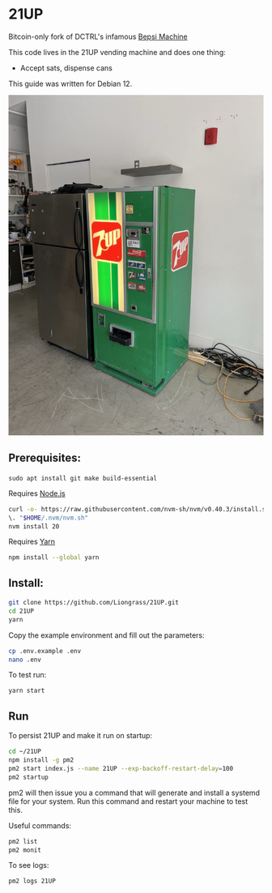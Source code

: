 # 21UP

Bitcoin-only fork of DCTRL's infamous [Bepsi Machine](https://github.com/GitYVR/bepsi-pi)

This code lives in the 21UP vending machine and does one thing:

- Accept sats, dispense cans

This guide was written for Debian 12.

![The 21UP vending machine](21UP.jpeg)

## Prerequisites:

`sudo apt install git make build-essential`

Requires [Node.js](https://nodejs.org/en/download)

```bash
curl -o- https://raw.githubusercontent.com/nvm-sh/nvm/v0.40.3/install.sh | bash
\. "$HOME/.nvm/nvm.sh"
nvm install 20
```

Requires [Yarn](https://classic.yarnpkg.com/lang/en/docs/install/#debian-stable)

```bash
npm install --global yarn
```

## Install:

```bash
git clone https://github.com/Liongrass/21UP.git
cd 21UP
yarn
```

Copy the example environment and fill out the parameters:

```bash
cp .env.example .env
nano .env
```

To test run:

```bash
yarn start
```

## Run

To persist 21UP and make it run on startup:

```bash
cd ~/21UP
npm install -g pm2
pm2 start index.js --name 21UP --exp-backoff-restart-delay=100
pm2 startup
```

pm2 will then issue you a command that will generate and install a systemd file for your system. Run this command and restart your machine to test this.

Useful commands:

```bash
pm2 list
pm2 monit
```

To see logs:

```bash
pm2 logs 21UP
```
